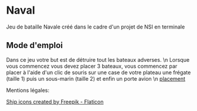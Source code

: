 # Naval
Jeu de bataille Navale créé dans le cadre d'un projet de NSI en terminale

## Mode d'emploi
Dans ce jeu votre but est de détruire tout les bateaux adverses. \n
Lorsque vous commencez vous devez placer 3 bateaux, vous commencez par placer à l'aide d'un clic de souris sur une case de votre plateau une frégate (taille 1) puis un sous-marin (taille 2) et enfin un porte avion \n
[placement](assets/readme/placement.png)






Mentions légales:

[Ship icons created by Freepik - Flaticon](https://www.flaticon.com/free-icons/ship)
